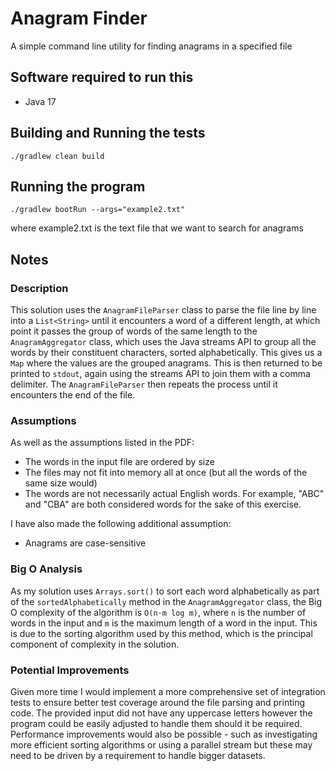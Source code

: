 # Anagram Finder
A simple command line utility for finding anagrams in a specified file

## Software required to run this
* Java 17

## Building and Running the tests
```
./gradlew clean build
```

## Running the program
```
./gradlew bootRun --args="example2.txt" 
```
where example2.txt is the text file that we want to search for anagrams

## Notes

### Description

This solution uses the `AnagramFileParser` class to parse the file line by line into a `List<String>` until it encounters a word of a different length, at which point it passes the group of words of  the same length to the `AnagramAggregator` class, which uses the Java streams API to group all the words by their constituent characters, sorted alphabetically. This gives us a `Map` where the values are the grouped anagrams. This is then returned to be printed to `stdout`, again using the streams API to join them with a comma delimiter. The `AnagramFileParser` then repeats the process until it encounters the end of the file. 

### Assumptions

As well as the assumptions listed in the PDF:
- The words in the input file are ordered by size
- The files may not fit into memory all at once (but all the words of the same size would)
- The words are not necessarily actual English words. For example, "ABC" and "CBA" are both considered words for the sake of this exercise.

I have also made the following additional assumption:
- Anagrams are case-sensitive

### Big O Analysis

As my solution uses `Arrays.sort()` to sort each word alphabetically as part of  the `sortedAlphabetically` method in the `AnagramAggregator` class, the Big O complexity of the algorithm is `O(n⋅m log m)`, where `n` is the number of words in the input and `m` is the maximum length of a word in the input. This is due to the sorting algorithm used by this method, which is the principal component of complexity in the solution.

### Potential Improvements

Given more time I would implement a more comprehensive set of integration tests to ensure better test coverage around the file parsing and printing code. The provided input did not have any uppercase letters however the program could be easily adjusted to handle them should it be required. Performance improvements would also be possible - such as investigating more efficient sorting algorithms or using a parallel stream but these may need to be driven by a requirement to handle bigger datasets.


